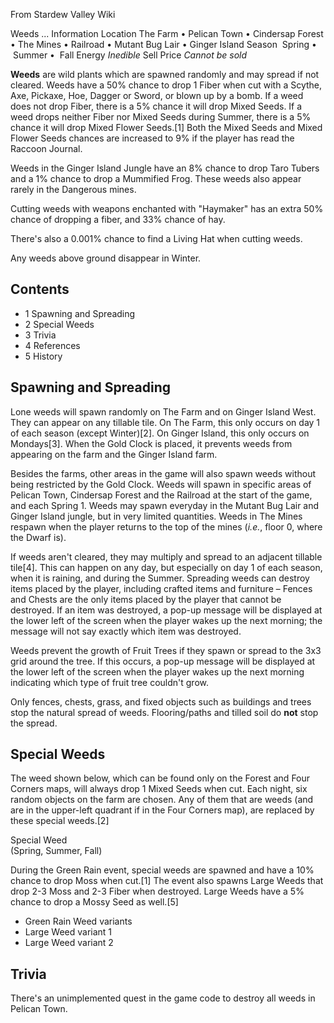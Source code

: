 From Stardew Valley Wiki

Weeds ... Information Location The Farm • Pelican Town • Cindersap Forest • The Mines • Railroad • Mutant Bug Lair • Ginger Island Season  Spring •  Summer •  Fall Energy *Inedible* Sell Price *Cannot be sold*

**Weeds** are wild plants which are spawned randomly and may spread if not cleared. Weeds have a 50% chance to drop 1 Fiber when cut with a Scythe, Axe, Pickaxe, Hoe, Dagger or Sword, or blown up by a bomb. If a weed does not drop Fiber, there is a 5% chance it will drop Mixed Seeds. If a weed drops neither Fiber nor Mixed Seeds during Summer, there is a 5% chance it will drop Mixed Flower Seeds.\[1] Both the Mixed Seeds and Mixed Flower Seeds chances are increased to 9% if the player has read the Raccoon Journal.

Weeds in the Ginger Island Jungle have an 8% chance to drop Taro Tubers and a 1% chance to drop a Mummified Frog. These weeds also appear rarely in the Dangerous mines.

Cutting weeds with weapons enchanted with "Haymaker" has an extra 50% chance of dropping a fiber, and 33% chance of hay.

There's also a 0.001% chance to find a Living Hat when cutting weeds.

Any weeds above ground disappear in Winter.

## Contents

- 1 Spawning and Spreading
- 2 Special Weeds
- 3 Trivia
- 4 References
- 5 History

## Spawning and Spreading

Lone weeds will spawn randomly on The Farm and on Ginger Island West. They can appear on any tillable tile. On The Farm, this only occurs on day 1 of each season (except Winter)\[2]. On Ginger Island, this only occurs on Mondays\[3]. When the Gold Clock is placed, it prevents weeds from appearing on the farm and the Ginger Island farm.

Besides the farms, other areas in the game will also spawn weeds without being restricted by the Gold Clock. Weeds will spawn in specific areas of Pelican Town, Cindersap Forest and the Railroad at the start of the game, and each Spring 1. Weeds may spawn everyday in the Mutant Bug Lair and Ginger Island jungle, but in very limited quantities. Weeds in The Mines respawn when the player returns to the top of the mines (*i.e.*, floor 0, where the Dwarf is).

If weeds aren't cleared, they may multiply and spread to an adjacent tillable tile\[4]. This can happen on any day, but especially on day 1 of each season, when it is raining, and during the Summer. Spreading weeds can destroy items placed by the player, including crafted items and furniture – Fences and Chests are the only items placed by the player that cannot be destroyed. If an item was destroyed, a pop-up message will be displayed at the lower left of the screen when the player wakes up the next morning; the message will not say exactly which item was destroyed.

Weeds prevent the growth of Fruit Trees if they spawn or spread to the 3x3 grid around the tree. If this occurs, a pop-up message will be displayed at the lower left of the screen when the player wakes up the next morning indicating which type of fruit tree couldn't grow.

Only fences, chests, grass, and fixed objects such as buildings and trees stop the natural spread of weeds. Flooring/paths and tilled soil do **not** stop the spread.

## Special Weeds

The weed shown below, which can be found only on the Forest and Four Corners maps, will always drop 1 Mixed Seeds when cut. Each night, six random objects on the farm are chosen. Any of them that are weeds (and are in the upper-left quadrant if in the Four Corners map), are replaced by these special weeds.\[2]

Special Weed  
(Spring, Summer, Fall)

During the Green Rain event, special weeds are spawned and have a 10% chance to drop Moss when cut.\[1] The event also spawns Large Weeds that drop 2-3 Moss and 2-3 Fiber when destroyed. Large Weeds have a 5% chance to drop a Mossy Seed as well.\[5]

- Green Rain Weed variants
- Large Weed variant 1
- Large Weed variant 2

## Trivia

There's an unimplemented quest in the game code to destroy all weeds in Pelican Town.